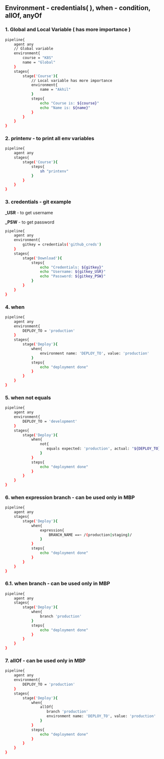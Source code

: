 ## Environment - credentials( ), when - condition, allOf, anyOf
### 1. Global and Local Variable ( has more importance )
```bash
pipeline{
    agent any
    // Global variable
    environment{
        course = "K8S"
        name = "Global"
    }
    stages{
        stage('Course'){
            // Local variable has more importance
            environment{
                name = "Akhil"
            }
            steps{
                echo "Course is: ${course}"
                echo "Name is: ${name}"
            }
        }
    }
}
```
### 2. printenv - to print all env variables
```bash
pipeline{
    agent any
    stages{
        stage('Course'){
            steps{
                sh "printenv"
            }
        }
    }
}
```
### 3. credentials - git example
**_USR** - to get username

**_PSW** - to get password
```bash
pipeline{
    agent any
    environment{
        gitkey = credentials('github_creds')
    }
    stages{
        stage('Download'){
            steps{
                echo "Credentials: ${gitkey}"
                echo "Username: ${gitkey_USR}"
                echo "Password: ${gitkey_PSW}"
            }
        }
    }
}
```
### 4. when
```bash
pipeline{
    agent any
    environment{
        DEPLOY_TO = 'production'
    }
    stages{
        stage('Deploy'){
            when{
                environment name: 'DEPLOY_TO', value: 'production'
            }
            steps{
                echo "deployment done"
            }
        }
    }
}
```
### 5. when not equals
```bash
pipeline{
    agent any
    environment{
        DEPLOY_TO = 'development'
    }
    stages{
        stage('Deploy'){
            when{
                not{
                   equals expected: 'production', actual: "${DEPLOY_TO}"
                }
            }
            steps{
                echo "deployment done"
            }
        }
    }
}
```
### 6. when expression branch - can be used only in MBP
```bash
pipeline{
    agent any
    stages{
        stage('Deploy'){
            when{
                expression{
                    BRANCH_NAME ==~ /(production|staging)/
                }
            }
            steps{
                echo "deployment done"
            }
        }
    }
}
```
### 6.1. when branch - can be used only in MBP
```bash
pipeline{
    agent any
    stages{
        stage('Deploy'){
            when{
                branch 'production'
            }
            steps{
                echo "deployment done"
            }
        }
    }
}
```
### 7. allOf - can be used only in MBP
```bash
pipeline{
    agent any
    environment{
        DEPLOY_TO = 'production'
    }
    stages{
        stage('Deploy'){
            when{
                allOf{
                   branch 'production'
                   environment name: 'DEPLOY_TO', value: 'production'
                }
            }
            steps{
                echo "deployment done"
            }
        }
    }
}
```
